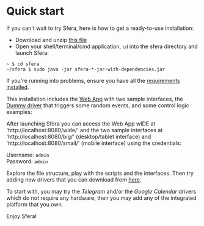 # Quick start

If you can't wait to try Sfera, here is how to get a ready-to-use installation:

* Download and unzip [this file](http://sfera.sferalabs.cc/docs/resources/sfera-quick-start.zip) 
* Open your shell/terminal/cmd application, `cd` into the sfera directory and launch Sfera:

```
~ $ cd sfera
~/sfera $ sudo java -jar sfera-*-jar-with-dependencies.jar
```

If you're running into problems, ensure you have all the [requirements installed](installation.html).

This installation includes the [Web App](../apps/cc.sferalabs.sfera.apps.webapp/latest) with two sample interfaces, the [Dummy driver](../drivers/cc.sferalabs.sfera.drivers.dummy/1.0.0/) that triggers some random events, and some control logic examples:
    
After launching Sfera you can access the Web App wIDE at 'http://localhost:8080/wide/' and the two sample interfaces at 'http://localhost:8080/big/' (desktop/tablet interface) and 'http://localhost:8080/small/' (mobile interface) using the credentials:

Username: `admin`   
Password: `admin`   

Explore the file structure, play with the scripts and the interfaces. Then try adding new drivers that you can download from [here](../drivers/).

To start with, you may try the *Telegram* and/or the *Google Calendar* drivers which do not require any hardware, then you may add any of the integrated platform that you own.

Enjoy Sfera!
